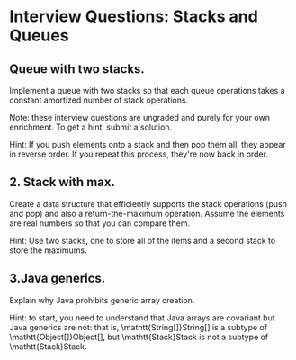 # Interview Questions: Stacks and Queues


## Queue with two stacks. 
Implement a queue with two stacks so that each queue operations takes a constant amortized number of stack operations.

Note: these interview questions are ungraded and purely for your own enrichment. To get a hint, submit a solution.

Hint: If you push elements onto a stack and then pop them all, they appear in reverse order. If you repeat this process, they're now back in order.

 
## 2. Stack with max. 
Create a data structure that efficiently supports the stack operations (push and pop) and also a return-the-maximum operation. Assume the elements are real numbers so that you can compare them.

Hint: Use two stacks, one to store all of the items and a second stack to store the maximums.

 
## 3.Java generics.
 Explain why Java prohibits generic array creation.

Hint: to start, you need to understand that Java arrays are covariant but Java generics are not: that is, \mathtt{String[]}String[] is a subtype of \mathtt{Object[]}Object[], but \mathtt{Stack<String>}Stack<String> is not a subtype of \mathtt{Stack<Object>}Stack<Object>.
